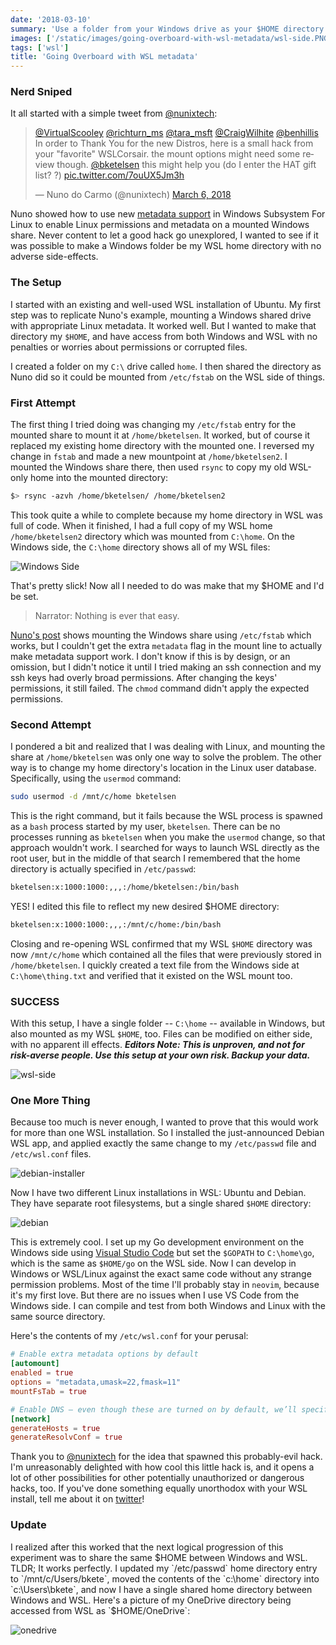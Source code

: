 ```yaml
---
date: '2018-03-10'
summary: 'Use a folder from your Windows drive as your $HOME directory in WSL'
images: ['/static/images/going-overboard-with-wsl-metadata/wsl-side.PNG']
tags: ['wsl']
title: 'Going Overboard with WSL metadata'
---
```


### Nerd Sniped

It all started with a simple tweet from [@nunixtech](https://twitter.com/nunixtech):

<blockquote class="twitter-tweet" data-lang="en"><p lang="en" dir="ltr"><a href="https://twitter.com/VirtualScooley?ref_src=twsrc%5Etfw">@VirtualScooley</a> <a href="https://twitter.com/richturn_ms?ref_src=twsrc%5Etfw">@richturn_ms</a> <a href="https://twitter.com/tara_msft?ref_src=twsrc%5Etfw">@tara_msft</a> <a href="https://twitter.com/CraigWilhite?ref_src=twsrc%5Etfw">@CraigWilhite</a> <a href="https://twitter.com/benhillis?ref_src=twsrc%5Etfw">@benhillis</a> In order to Thank You for the new Distros, here is a small hack from your &quot;favorite&quot; WSLCorsair. the mount options might need some review though. <a href="https://twitter.com/bketelsen?ref_src=twsrc%5Etfw">@bketelsen</a> this might help you (do I enter the HAT gift list? ?) <a href="https://t.co/7ouUX5Jm3h">pic.twitter.com/7ouUX5Jm3h</a></p>&mdash; Nuno do Carmo (@nunixtech) <a href="https://twitter.com/nunixtech/status/971145708018466816?ref_src=twsrc%5Etfw">March 6, 2018</a></blockquote>

Nuno showed how to use new [metadata support](https://cda.ms/hs) in Windows Subsystem For Linux to enable Linux permissions and metadata on a mounted Windows share. Never content to let a good hack go unexplored, I wanted to see if it was possible to make a Windows folder be my WSL home directory with no adverse side-effects.

### The Setup

I started with an existing and well-used WSL installation of Ubuntu. My first step was to replicate Nuno's example, mounting a Windows shared drive with appropriate Linux metadata. It worked well. But I wanted to make that directory my `$HOME`, and have access from both Windows and WSL with no penalties or worries about permissions or corrupted files.

I created a folder on my `C:\` drive called `home`. I then shared the directory as Nuno did so it could be mounted from `/etc/fstab` on the WSL side of things.

### First Attempt

The first thing I tried doing was changing my `/etc/fstab` entry for the mounted share to mount it at `/home/bketelsen`. It worked, but of course it replaced my existing home directory with the mounted one. I reversed my change in `fstab` and made a new mountpoint at `/home/bketelsen2`. I mounted the Windows share there, then used `rsync` to copy my old WSL-only home into the mounted directory:

```bash
$> rsync -azvh /home/bketelsen/ /home/bketelsen2
```

This took quite a while to complete because my home directory in WSL was full of code. When it finished, I had a full copy of my WSL home `/home/bketelsen2` directory which was mounted from `C:\home`. On the Windows side, the `C:\home` directory shows all of my WSL files:

![Windows Side](/static/images/2018/03/windows-side-1.PNG)

That's pretty slick! Now all I needed to do was make that my $HOME and I'd be set.

> Narrator: Nothing is ever that easy.

[Nuno's post](http://wslcorsair.blogspot.ch/2018/03/wsl-one-home-to-host-them-all.html) shows mounting the Windows share using `/etc/fstab` which works, but I couldn't get the extra `metadata` flag in the mount line to actually make metadata support work. I don't know if this is by design, or an omission, but I didn't notice it until I tried making an ssh connection and my ssh keys had overly broad permissions. After changing the keys' permissions, it still failed. The `chmod` command didn't apply the expected permissions.

### Second Attempt

I pondered a bit and realized that I was dealing with Linux, and mounting the share at `/home/bketelsen` was only one way to solve the problem. The other way is to change my home directory's location in the Linux user database. Specifically, using the `usermod` command:

```bash
sudo usermod -d /mnt/c/home bketelsen
```

This is the right command, but it fails because the WSL process is spawned as a `bash` process started by my user, `bketelsen`. There can be no processes running as `bketelsen` when you make the `usermod` change, so that approach wouldn't work. I searched for ways to launch WSL directly as the root user, but in the middle of that search I remembered that the home directory is actually specified in `/etc/passwd`:

```bash
bketelsen:x:1000:1000:,,,:/home/bketelsen:/bin/bash
```

YES! I edited this file to reflect my new desired $HOME directory:

```bash
bketelsen:x:1000:1000:,,,:/mnt/c/home:/bin/bash
```

Closing and re-opening WSL confirmed that my WSL `$HOME` directory was now `/mnt/c/home` which contained all the files that were previously stored in `/home/bketelsen`. I quickly created a text file from the Windows side at `C:\home\thing.txt` and verified that it existed on the WSL mount too.

### SUCCESS

With this setup, I have a single folder -- `C:\home` -- available in Windows, but also mounted as my WSL `$HOME`, too. Files can be modified on either side, with no apparent ill effects. **_Editors Note: This is unproven, and not for risk-averse people. Use this setup at your own risk. Backup your data._**

![wsl-side](/static/images/2018/03/wsl-side.PNG)

### One More Thing

Because too much is never enough, I wanted to prove that this would work for more than one WSL installation. So I installed the just-announced Debian WSL app, and applied exactly the same change to my `/etc/passwd` file and `/etc/wsl.conf` files.

![debian-installer](/static/images/2018/03/debian-installer.PNG)

Now I have two different Linux installations in WSL: Ubuntu and Debian. They have separate root filesystems, but a single shared `$HOME` directory:

![debian](/static/images/2018/03/debian.PNG)

This is extremely cool. I set up my Go development environment on the Windows side using [Visual Studio Code](https://cda.ms/ht) but set the `$GOPATH` to `C:\home\go`, which is the same as `$HOME/go` on the WSL side. Now I can develop in Windows or WSL/Linux against the exact same code without any strange permission problems. Most of the time I'll probably stay in `neovim`, because it's my first love. But there are no issues when I use VS Code from the Windows side. I can compile and test from both Windows and Linux with the same source directory.

Here's the contents of my `/etc/wsl.conf` for your perusal:

```toml
# Enable extra metadata options by default
[automount]
enabled = true
options = "metadata,umask=22,fmask=11"
mountFsTab = true

# Enable DNS – even though these are turned on by default, we’ll specify here just to be explicit.
[network]
generateHosts = true
generateResolvConf = true
```

Thank you to [@nunixtech](https://twitter.com/nunixtech) for the idea that spawned this probably-evil hack. I'm unreasonably delighted with how cool this little hack is, and it opens a lot of other possibilities for other potentially unauthorized or dangerous hacks, too. If you've done something equally unorthodox with your WSL install, tell me about it on [twitter](https://twitter.com/bketelsen)!

### Update

I realized after this worked that the next logical progression of this experiment was to share the same $HOME between Windows and WSL.  TLDR; It works perfectly.  I updated my `/etc/passwd` home directory entry to `/mnt/c/Users/bkete`, moved the contents of the `c:\home` directory into `c:\Users\bkete`, and now I have a single shared home directory between Windows and WSL.  Here's a picture of my OneDrive directory being accessed from WSL as `$HOME/OneDrive`:

![onedrive](/static/images/2018/03/onedrive.PNG)
